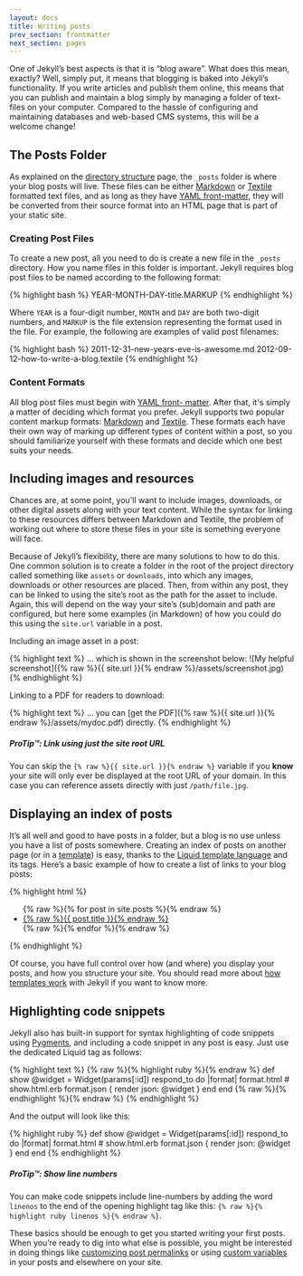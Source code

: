 ```yaml
---
layout: docs
title: Writing posts
prev_section: frontmatter
next_section: pages
---
```


One of Jekyll’s best aspects is that it is “blog aware”. What does this mean,
exactly? Well, simply put, it means that blogging is baked into Jekyll’s
functionality. If you write articles and publish them online, this means that
you can publish and maintain a blog simply by managing a folder of text-files on
your computer. Compared to the hassle of configuring and maintaining databases
and web-based CMS systems, this will be a welcome change!

## The Posts Folder

As explained on the [directory structure](../structure) page, the `_posts`
folder is where your blog posts will live. These files can be either
[Markdown](http://daringfireball.net/projects/markdown/) or
[Textile](http://textile.sitemonks.com/) formatted text files, and as long as
they have [YAML front-matter](../frontmatter), they will be converted from their
source format into an HTML page that is part of your static site.

### Creating Post Files

To create a new post, all you need to do is create a new file in the `_posts`
directory. How you name files in this folder is important. Jekyll requires blog
post files to be named according to the following format:

{% highlight bash %}
YEAR-MONTH-DAY-title.MARKUP
{% endhighlight %}

Where `YEAR` is a four-digit number, `MONTH` and `DAY` are both two-digit
numbers, and `MARKUP` is the file extension representing the format used in the
file. For example, the following are examples of valid post filenames:

{% highlight bash %}
2011-12-31-new-years-eve-is-awesome.md
2012-09-12-how-to-write-a-blog.textile
{% endhighlight %}

### Content Formats

All blog post files must begin with [YAML front- matter](../frontmatter). After
that, it's simply a matter of deciding which format you prefer. Jekyll supports
two popular content markup formats:
[Markdown](http://daringfireball.net/projects/markdown/) and
[Textile](http://textile.sitemonks.com/). These formats each have their own way
of marking up different types of content within a post, so you should
familiarize yourself with these formats and decide which one best suits your
needs.

## Including images and resources

Chances are, at some point, you'll want to include images, downloads, or other
digital assets along with your text content. While the syntax for linking to
these resources differs between Markdown and Textile, the problem of working out
where to store these files in your site is something everyone will face.

Because of Jekyll’s flexibility, there are many solutions to how to do this. One
common solution is to create a folder in the root of the project directory
called something like `assets` or `downloads`, into which any images, downloads
or other resources are placed. Then, from within any post, they can be linked to
using the site’s root as the path for the asset to include. Again, this will
depend on the way your site’s (sub)domain and path are configured, but here some
examples (in Markdown) of how you could do this using the `site.url` variable in
a post.

Including an image asset in a post:

{% highlight text %}
… which is shown in the screenshot below:
![My helpful screenshot]({% raw %}{{ site.url }}{% endraw %}/assets/screenshot.jpg)
{% endhighlight %}

Linking to a PDF for readers to download:

{% highlight text %}
… you can [get the PDF]({% raw %}{{ site.url }}{% endraw %}/assets/mydoc.pdf) directly.
{% endhighlight %}

<div class="note">
  <h5>ProTip™: Link using just the site root URL</h5>
  <p>
    You can skip the <code>{% raw %}{{ site.url }}{% endraw %}</code> variable
    if you <strong>know</strong> your site will only ever be displayed at the
    root URL of your domain. In this case you can reference assets directly with
    just <code>/path/file.jpg</code>.
  </p>
</div>

## Displaying an index of posts

It’s all well and good to have posts in a folder, but a blog is no use unless
you have a list of posts somewhere. Creating an index of posts on another page
(or in a [template](../templates)) is easy, thanks to the [Liquid template
language](http://wiki.shopify.com/Liquid) and its tags. Here’s a basic example of how
to create a list of links to your blog posts:

{% highlight html %}
<ul>
  {% raw %}{% for post in site.posts %}{% endraw %}
    <li>
      <a href="{% raw %}{{ post.url }}{% endraw %}">{% raw %}{{ post.title }}{% endraw %}</a>
    </li>
  {% raw %}{% endfor %}{% endraw %}
</ul>
{% endhighlight %}

Of course, you have full control over how (and where) you display your posts,
and how you structure your site. You should read more about [how templates
work](../templates) with Jekyll if you want to know more.

## Highlighting code snippets

Jekyll also has built-in support for syntax highlighting of code snippets using
[Pygments](../extras), and including a code snippet in any post is easy. Just
use the dedicated Liquid tag as follows:

{% highlight text %}
{% raw %}{% highlight ruby %}{% endraw %}
def show
  @widget = Widget(params[:id])
  respond_to do |format|
    format.html # show.html.erb
    format.json { render json: @widget }
  end
end
{% raw %}{% endhighlight %}{% endraw %}
{% endhighlight %}

And the output will look like this:

{% highlight ruby %}
def show
  @widget = Widget(params[:id])
  respond_to do |format|
    format.html # show.html.erb
    format.json { render json: @widget }
  end
end
{% endhighlight %}

<div class="note">
  <h5>ProTip™: Show line numbers</h5>
  <p>
    You can make code snippets include line-numbers by adding the word
    <code>linenos</code> to the end of the opening highlight tag like this:
    <code>{% raw %}{% highlight ruby linenos %}{% endraw %}</code>.
  </p>
</div>

These basics should be enough to get you started writing your first posts. When
you’re ready to dig into what else is possible, you might be interested in doing
things like [customizing post permalinks](../permalinks) or using [custom
variables](../variables) in your posts and elsewhere on your site.
